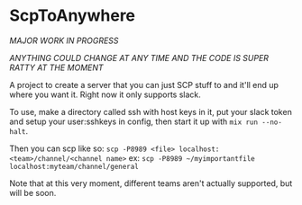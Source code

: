 # ScpToAnywhere

*MAJOR WORK IN PROGRESS*

*ANYTHING COULD CHANGE AT ANY TIME AND THE CODE IS SUPER RATTY AT THE MOMENT*

A project to create a server that you can just SCP stuff to and it'll end up where you want it.
Right now it only supports slack.

To use, make a directory called ssh with host keys in it, put your slack token and setup your user:sshkeys in config, then start it up with `mix run --no-halt`.

Then you can scp like so: `scp -P8989 <file> localhost:<team>/channel/<channel name>`
ex: `scp -P8989 ~/myimportantfile localhost:myteam/channel/general`

Note that at this very moment, different teams aren't actually supported, but will be soon.

